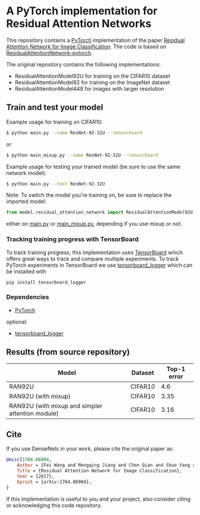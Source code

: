 # A PyTorch implementation for Residual Attention Networks 

This repository contains a [PyTorch](http://pytorch.org/) implementation of the paper [Residual Attention Network for Image Classification](https://arxiv.org/abs/1704.06904). The code is based on [ResidualAttentionNetwork-pytorch](https://github.com/tengshaofeng/ResidualAttentionNetwork-pytorch).

The original repository contains the following implementations:
* ResidualAttentionModel92U for training on the CIFAR10 dataset
* ResidualAttentionModel92 for training on the ImageNet dataset
* ResidualAttentionModel448 for images with larger resolution

## Train and test your model
Example usage for training on CIFAR10:
```sh
$ python main.py --name ResNet-92-32U --tensorboard
```
or
```sh
$ python main_mixup.py --name ResNet-92-32U --tensorboard
```
Example usage for testing your trained model (be sure to use the same network model):
```sh
$ python main.py --test ResNet-92-32U
```

Note: To switch the model you're training on, be sure to replace the imported model:
```python
from model.residual_attention_network import ResidualAttentionModel92U as ResidualAttentionModel
```
either on [main.py](https://github.com/Necas209/RAN-PyTorch/main.py) or [main_mixup.py](https://github.com/Necas209/RAN-PyTorch/main_mixup.py), depending if you use mixup or not.

### Tracking training progress with TensorBoard
To track training progress, this implementation uses [TensorBoard](https://www.tensorflow.org/get_started/summaries_and_tensorboard) which offers great ways to track and compare multiple experiments. To track PyTorch experiments in TensorBoard we use [tensorboard_logger](https://github.com/TeamHG-Memex/tensorboard_logger) which can be installed with 
```shell
pip install tensorboard_logger
```

### Dependencies
* [PyTorch](http://pytorch.org/)

optional:
* [tensorboard_logger](https://github.com/TeamHG-Memex/tensorboard_logger)

## Results (from source repository)
| Model                                            | Dataset | Top-1 error |
|--------------------------------------------------|---------|-------------|
| RAN92U                                           | CIFAR10 | 4.6         |
| RAN92U (with mixup)                              | CIFAR10 | 3.35        |
| RAN92U (with mixup and simpler attention module) | CIFAR10 | 3.16        |

## Cite
If you use DenseNets in your work, please cite the original paper as:
```bibtex
@misc{1704.06904,
    Author = {Fei Wang and Mengqing Jiang and Chen Qian and Shuo Yang and Cheng Li and Honggang Zhang and Xiaogang Wang and Xiaoou Tang},
    Title = {Residual Attention Network for Image Classification},
    Year = {2017},
    Eprint = {arXiv:1704.06904},
}
```
If this implementation is useful to you and your project, also consider citing or acknowledging this code repository.